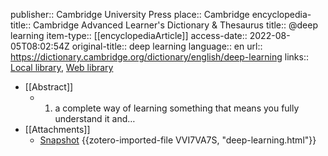 publisher:: Cambridge University Press
place:: Cambridge
encyclopedia-title:: Cambridge Advanced Learner's Dictionary & Thesaurus
title:: @deep learning
item-type:: [[encyclopediaArticle]]
access-date:: 2022-08-05T08:02:54Z
original-title:: deep learning
language:: en
url:: https://dictionary.cambridge.org/dictionary/english/deep-learning
links:: [Local library](zotero://select/groups/2386895/items/B3K9E77J), [Web library](https://www.zotero.org/groups/2386895/items/B3K9E77J)

- [[Abstract]]
	- 1. a complete way of learning something that means you fully understand it and…
- [[Attachments]]
	- [Snapshot](https://dictionary.cambridge.org/dictionary/english/deep-learning) {{zotero-imported-file VVI7VA7S, "deep-learning.html"}}
